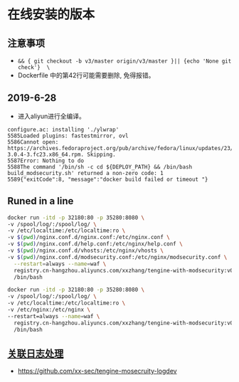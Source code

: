 # 在线安装的版本


## 注意事项
- `&& { git checkout -b v3/master origin/v3/master }|| {echo 'None git check'}  \`
- Dockerfile 中的第42行可能需要删除, 免得报错。


## 2019-6-28
- 进入aliyun进行全编译。
```
configure.ac: installing './ylwrap'
5585Loaded plugins: fastestmirror, ovl
5586Cannot open: https://archives.fedoraproject.org/pub/archive/fedora/linux/updates/23/x86_64/b/bison-3.0.4-3.fc23.x86_64.rpm. Skipping.
5587Error: Nothing to do
5588The command '/bin/sh -c cd ${DEPLOY_PATH} && /bin/bash build_modsecurity.sh' returned a non-zero code: 1
5589{"exitCode":8, "message":"docker build failed or timeout "}
```

## Runed in a line 
```bash
docker run -itd -p 32180:80 -p 35280:8080 \
-v /spool/log/:/spool/log/ \
-v /etc/localtime:/etc/localtime:ro \
-v $(pwd)/nginx.conf.d/nginx.conf:/etc/nginx.conf \
-v $(pwd)/nginx.conf.d/help.conf:/etc/nginx/help.conf \
-v $(pwd)/nginx.conf.d/vhosts:/etc/nginx/vhosts \
-v $(pwd)/nginx.conf.d/modsecurity.conf:/etc/nginx/modsecurity.conf \
  --restart=always --name=waf \
  registry.cn-hangzhou.aliyuncs.com/xxzhang/tengine-with-modsecurity:v0.1 \
  /bin/bash

docker run -itd -p 32180:80 -p 35280:8080 \
-v /spool/log/:/spool/log/ \
-v /etc/localtime:/etc/localtime:ro \
-v /etc/nginx:/etc/nginx \
--restart=always --name=waf \
  registry.cn-hangzhou.aliyuncs.com/xxzhang/tengine-with-modsecurity:v0.1 \
  /bin/bash

```

## [关联日志处理](https://github.com/xx-sec/tengine-mosecruity-logdev)
- https://github.com/xx-sec/tengine-mosecruity-logdev